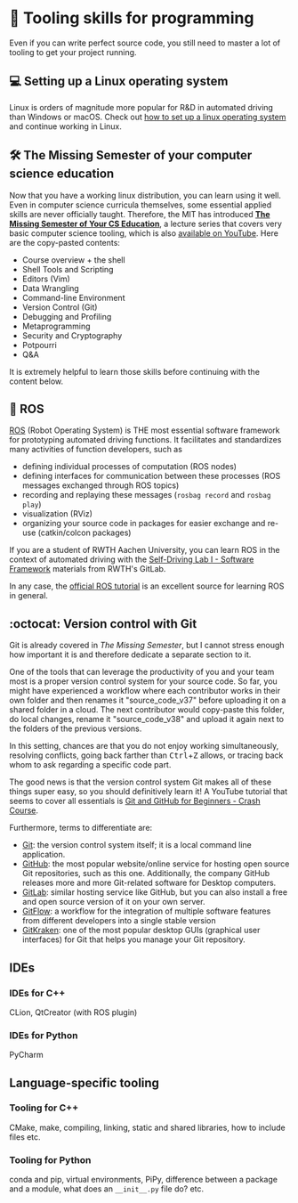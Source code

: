 # 🔧 Tooling skills for programming

Even if you can write perfect source code, you still need to master a lot of tooling to get your project running.


## 💻 Setting up a Linux operating system

Linux is orders of magnitude more popular for R&D in automated driving than Windows or macOS. Check out [how to set up a linux operating system](Setting_up_Linux.md) and continue working in Linux.


## 🛠️ The Missing Semester of your computer science education

Now that you have a working linux distribution, you can learn using it well.
Even in computer science curricula themselves, some essential applied skills are never officially taught. Therefore, the MIT has introduced [**The Missing Semester of Your CS Education**](https://missing.csail.mit.edu/), a lecture series that covers very basic computer science tooling, which is also [available on YouTube](https://www.youtube.com/channel/UCuXy5tCgEninup9cGplbiFw). Here are the copy-pasted contents:
- Course overview + the shell
- Shell Tools and Scripting
- Editors (Vim)
- Data Wrangling
- Command-line Environment
- Version Control (Git)
- Debugging and Profiling
- Metaprogramming
- Security and Cryptography
- Potpourri
- Q&A

It is extremely helpful to learn those skills before continuing with the content below.


## 🐢 ROS

[ROS](https://www.ros.org/) (Robot Operating System) is THE most essential software framework for prototyping automated driving functions. It facilitates and standardizes many activities of function developers, such as
- defining individual processes of computation (ROS nodes)
- defining interfaces for communication between these processes (ROS messages exchanged through ROS topics)
- recording and replaying these messages (`rosbag record` and `rosbag play`)
- visualization (RViz)
- organizing your source code in packages for easier exchange and re-use (catkin/colcon packages)

If you are a student of RWTH Aachen University, you can learn ROS in the context of automated driving with the [Self-Driving Lab I - Software Framework](https://git.rwth-aachen.de/ika/sdl1-ws2020) materials from RWTH's GitLab.

In any case, the [official ROS tutorial](http://wiki.ros.org/ROS/Tutorials) is an excellent source for learning ROS in general.  




## :octocat: Version control with Git

Git is already covered in *The Missing Semester*, but I cannot stress enough how important it is and therefore dedicate a separate section to it.

One of the tools that can leverage the productivity of you and your team most is a proper version control system for your source code. So far, you might have experienced a workflow where each contributor works in their own folder and then renames it "source_code_v37" before uploading it on a shared folder in a cloud. The next contributor would copy-paste this folder, do local changes, rename it "source_code_v38" and upload it again next to the folders of the previous versions.

In this setting, chances are that you do not enjoy working simultaneously, resolving conflicts, going back farther than <kbd>Ctrl</kbd>+<kbd>Z</kbd> allows, or tracing back whom to ask regarding a specific code part.

The good news is that the version control system Git makes all of these things super easy, so you should definitively learn it!
A YouTube tutorial that seems to cover all essentials is [Git and GitHub for Beginners - Crash Course](https://www.youtube.com/watch?v=RGOj5yH7evk).

Furthermore, terms to differentiate are:
- [Git](https://git-scm.com/): the version control system itself; it is a local command line application.
- [GitHub](https://github.com/): the most popular website/online service for hosting open source Git repositories, such as this one. Additionally, the company GitHub releases more and more Git-related software for Desktop computers.
- [GitLab](https://about.gitlab.com/): similar hosting service like GitHub, but you can also install a free and open source version of it on your own server.
- [GitFlow](): a workflow for the integration of multiple software features from different developers into a single stable version
- [GitKraken](): one of the most popular desktop GUIs (graphical user interfaces) for Git that helps you manage your Git repository.


## IDEs

### IDEs for C++

CLion, QtCreator (with ROS plugin)

### IDEs for Python

PyCharm


## Language-specific tooling


### Tooling for C++

CMake, make, compiling, linking, static and shared libraries, how to include files etc.


### Tooling for Python

conda and pip, virtual environments, PiPy, difference between a package and a module, what does an `__init__.py` file do? etc.
